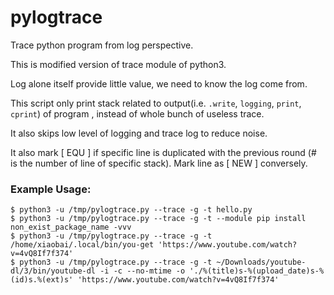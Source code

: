 # pylogtrace
Trace python program from log perspective.

This is modified version of trace module of python3.

Log alone itself provide little value, we need to know the log come from. 

This script only print stack related to output(i.e. `.write`, `logging`, `print`, `cprint`) of program
, instead of whole bunch of useless trace.

It also skips low level of logging and trace log to reduce noise.

It also mark [ EQU ] if specific line is duplicated with the previous round (# is the number of line of specific stack). Mark line as [ NEW ] conversely.

### Example Usage:

    $ python3 -u /tmp/pylogtrace.py --trace -g -t hello.py
    $ python3 -u /tmp/pylogtrace.py --trace -g -t --module pip install non_exist_package_name -vvv
    $ python3 -u /tmp/pylogtrace.py --trace -g -t /home/xiaobai/.local/bin/you-get 'https://www.youtube.com/watch?v=4vQ8If7f374'
    $ python3 -u /tmp/pylogtrace.py --trace -g -t ~/Downloads/youtube-dl/3/bin/youtube-dl -i -c --no-mtime -o './%(title)s-%(upload_date)s-%(id)s.%(ext)s' 'https://www.youtube.com/watch?v=4vQ8If7f374'
